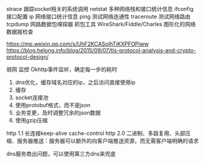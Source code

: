 strace 跟踪socket相关的系统调用
netstat 多种网络栈和接口统计信息
ifconfig 接口配置
ip 网络接口统计信息
ping 测试网络连通性
traceroute 测试网络路由
tcpdump 网路数据包嗅探器
抓包工具 WireShark/Fiddle/Charles 图形化的网络数据报检查

https://mp.weixin.qq.com/s/UhF2KCASoIhTiKXPFOPiww
https://blog.helong.info/blog/2015/09/07/tls-protocol-analysis-and-crypto-protocol-design/

弱网
监控 Okhttp事件监听，确定每一步的耗时

1. dns优化，缓存域名对应的ip，之后访问直接使用ip
2. 缓存
3. socket连接池
4. 使用protobuf格式，而不是json
5. 业务变更，及时调整冗余的json数据
6. 使用gzip压缩

http 1.1 长连接keep-alive  cache-control
http 2.0 二进制、多路复用、头部压缩、服务器推送：服务器可以额外的向客户端推送资源，而无需客户端明确的请求

dns服务商出问题，可以使用第三方dns来兜底
